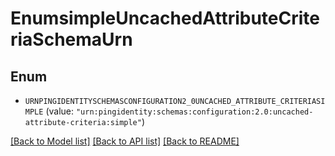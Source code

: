 # EnumsimpleUncachedAttributeCriteriaSchemaUrn

## Enum


* `URNPINGIDENTITYSCHEMASCONFIGURATION2_0UNCACHED_ATTRIBUTE_CRITERIASIMPLE` (value: `"urn:pingidentity:schemas:configuration:2.0:uncached-attribute-criteria:simple"`)


[[Back to Model list]](../README.md#documentation-for-models) [[Back to API list]](../README.md#documentation-for-api-endpoints) [[Back to README]](../README.md)


